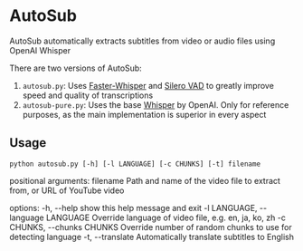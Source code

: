 # AutoSub

AutoSub automatically extracts subtitles from video or audio files using OpenAI Whisper

There are two versions of AutoSub:

1. `autosub.py`: Uses [Faster-Whisper](https://github.com/SYSTRAN/faster-whisper) and [Silero VAD](https://github.com/snakers4/silero-vad) to greatly improve speed and quality of transcriptions
2. `autosub-pure.py`: Uses the base [Whisper](https://github.com/openai/whisper) by OpenAI. Only for reference purposes, as the main implementation is superior in every aspect

## Usage

`python autosub.py [-h] [-l LANGUAGE] [-c CHUNKS] [-t] filename`

positional arguments:
  filename              Path and name of the video file to extract from, or URL of YouTube video

options:
  -h, --help            show this help message and exit
  -l LANGUAGE, --language LANGUAGE
                        Override language of video file, e.g. en, ja, ko, zh
  -c CHUNKS, --chunks CHUNKS
                        Override number of random chunks to use for detecting language
  -t, --translate       Automatically translate subtitles to English
